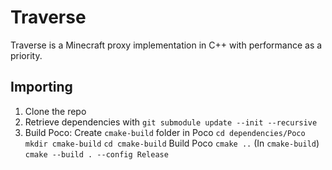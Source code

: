 # Traverse
Traverse is a Minecraft proxy implementation in C++ with performance as a priority.

## Importing
1. Clone the repo
2. Retrieve dependencies with `git submodule update --init --recursive`
3. Build Poco:
Create `cmake-build` folder in Poco
`cd dependencies/Poco`
`mkdir cmake-build`
`cd cmake-build`
Build Poco
`cmake ..` (In `cmake-build`)
`cmake --build . --config Release`
